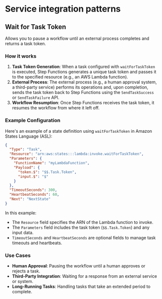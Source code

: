 # Service integration patterns

## Wait for Task Token

Allows you to pause a workflow until an external process completes and returns a task token.

### How it works

1. **Task Token Generation**: When a task configured with `waitForTaskToken` is executed, Step Functions generates a unique task token and passes it to the specified resource (e.g., an AWS Lambda function).
2. **External Process**: The external process (e.g., a human approval system, a third-party service) performs its operations and, upon completion, sends the task token back to Step Functions using the `SendTaskSuccess` or `SendTaskFailure` API.
3. **Workflow Resumption**: Once Step Functions receives the task token, it resumes the workflow from where it left off.


### Example Configuration

Here's an example of a state definition using `waitForTaskToken` in Amazon States Language (ASL):

```json
{
  "Type": "Task",
  "Resource": "arn:aws:states:::lambda:invoke.waitForTaskToken",
  "Parameters": {
    "FunctionName": "myLambdaFunction",
    "Payload": {
      "token.$": "$$.Task.Token",
      "input.$": "$"
    }
  },
  "TimeoutSeconds": 300,
  "HeartbeatSeconds": 60,
  "Next": "NextState"
}
```

In this example:
- The `Resource` field specifies the ARN of the Lambda function to invoke.
- The `Parameters` field includes the task token (`$$.Task.Token`) and any input data.
- `TimeoutSeconds` and `HeartbeatSeconds` are optional fields to manage task timeouts and heartbeats.

### Use Cases

- **Human Approval**: Pausing the workflow until a human approves or rejects a task.
- **Third-Party Integration**: Waiting for a response from an external service or system.
- **Long-Running Tasks**: Handling tasks that take an extended period to complete.

